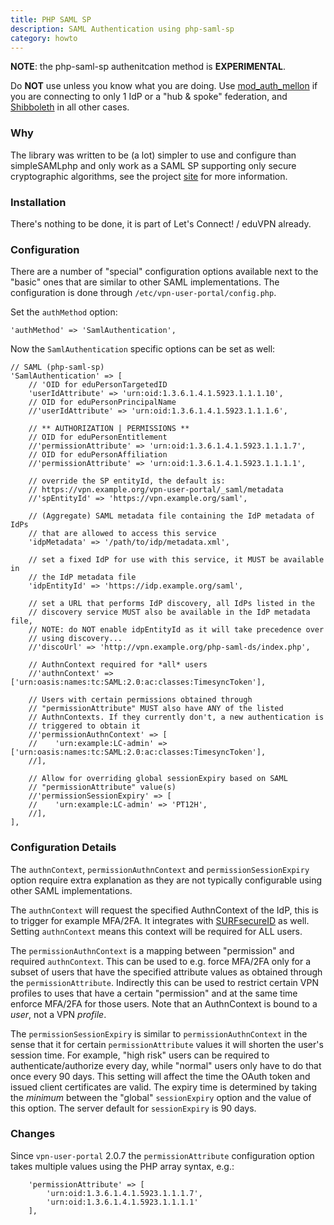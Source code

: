 ```yaml
---
title: PHP SAML SP
description: SAML Authentication using php-saml-sp
category: howto
---
```


**NOTE**: the php-saml-sp authenitcation method is **EXPERIMENTAL**. 

Do **NOT** use unless you know what you are doing. Use 
[mod_auth_mellon](MOD_AUTH_MELLON.md) if you are connecting to only 1 IdP or 
a "hub & spoke" federation, and [Shibboleth](SHIBBOLETH_SP.md) in all other 
cases.

### Why

The library was written to be (a lot) simpler to use and configure than 
simpleSAMLphp and only work as a SAML SP supporting only secure cryptographic 
algorithms, see the project 
[site](https://software.tuxed.net/php-saml-sp/) for more information.

### Installation

There's nothing to be done, it is part of Let's Connect! / eduVPN already.

### Configuration

There are a number of "special" configuration options available next to the 
"basic" ones that are similar to other SAML implementations. The configuration
is done through `/etc/vpn-user-portal/config.php`.

Set the `authMethod` option:

    'authMethod' => 'SamlAuthentication',

Now the `SamlAuthentication` specific options can be set as well:

    // SAML (php-saml-sp)
    'SamlAuthentication' => [
        // 'OID for eduPersonTargetedID
        'userIdAttribute' => 'urn:oid:1.3.6.1.4.1.5923.1.1.1.10',
        // OID for eduPersonPrincipalName
        //'userIdAttribute' => 'urn:oid:1.3.6.1.4.1.5923.1.1.1.6',

        // ** AUTHORIZATION | PERMISSIONS **
        // OID for eduPersonEntitlement
        //'permissionAttribute' => 'urn:oid:1.3.6.1.4.1.5923.1.1.1.7',
        // OID for eduPersonAffiliation
        //'permissionAttribute' => 'urn:oid:1.3.6.1.4.1.5923.1.1.1.1',

        // override the SP entityId, the default is:
        // https://vpn.example.org/vpn-user-portal/_saml/metadata
        //'spEntityId' => 'https://vpn.example.org/saml',

        // (Aggregate) SAML metadata file containing the IdP metadata of IdPs
        // that are allowed to access this service
        'idpMetadata' => '/path/to/idp/metadata.xml',

        // set a fixed IdP for use with this service, it MUST be available in
        // the IdP metadata file
        'idpEntityId' => 'https://idp.example.org/saml',

        // set a URL that performs IdP discovery, all IdPs listed in the
        // discovery service MUST also be available in the IdP metadata file,
        // NOTE: do NOT enable idpEntityId as it will take precedence over
        // using discovery...
        //'discoUrl' => 'http://vpn.example.org/php-saml-ds/index.php',

        // AuthnContext required for *all* users
        //'authnContext' => ['urn:oasis:names:tc:SAML:2.0:ac:classes:TimesyncToken'],

        // Users with certain permissions obtained through
        // "permissionAttribute" MUST also have ANY of the listed
        // AuthnContexts. If they currently don't, a new authentication is
        // triggered to obtain it
        //'permissionAuthnContext' => [
        //    'urn:example:LC-admin' => ['urn:oasis:names:tc:SAML:2.0:ac:classes:TimesyncToken'],
        //],

        // Allow for overriding global sessionExpiry based on SAML
        // "permissionAttribute" value(s)
        //'permissionSessionExpiry' => [
        //    'urn:example:LC-admin' => 'PT12H',
        //],
    ],

### Configuration Details

The `authnContext`, `permissionAuthnContext` and `permissionSessionExpiry` 
option require extra explanation as they are not typically configurable using
other SAML implementations. 

The `authnContext` will request the specified AuthnContext of the IdP, this is 
to trigger for example MFA/2FA. It integrates with 
[SURFsecureID](https://wiki.surfnet.nl/display/SsID/SURFsecureID) as well. 
Setting `authnContext` means this context will be required for ALL users.

The `permissionAuthnContext` is a mapping between "permission" and required 
`authnContext`. This can be used to e.g. force MFA/2FA only for a subset of
users that have the specified attribute values as obtained through the 
`permissionAttribute`. Indirectly this can be used to restrict certain VPN 
profiles to uses that have a certain "permission" and at the same time enforce
MFA/2FA for those users. Note that an AuthnContext is bound to a _user_, not a
VPN _profile_.

The `permissionSessionExpiry` is similar to `permissionAuthnContext` in the 
sense that it for certain `permissionAttribute` values it will shorten the 
user's session time. For example, "high risk" users can be required to 
authenticate/authorize every day, while "normal" users only have to do that 
once every 90 days. This setting will affect the time the OAuth token and 
issued client certificates are valid. The expiry time is determined by taking
the _minimum_ between the "global" `sessionExpiry` option and the value of this
option. The server default for `sessionExpiry` is 90 days.

### Changes

Since `vpn-user-portal` 2.0.7 the `permissionAttribute` configuration option 
takes multiple values using the PHP array syntax, e.g.:

        'permissionAttribute' => [
            'urn:oid:1.3.6.1.4.1.5923.1.1.1.7', 
            'urn:oid:1.3.6.1.4.1.5923.1.1.1.1'
        ],

